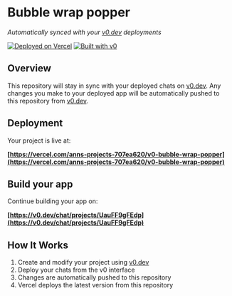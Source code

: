 # Bubble wrap popper

*Automatically synced with your [v0.dev](https://v0.dev) deployments*

[![Deployed on Vercel](https://img.shields.io/badge/Deployed%20on-Vercel-black?style=for-the-badge&logo=vercel)](https://vercel.com/anns-projects-707ea620/v0-bubble-wrap-popper)
[![Built with v0](https://img.shields.io/badge/Built%20with-v0.dev-black?style=for-the-badge)](https://v0.dev/chat/projects/UauFF9gFEdp)

## Overview

This repository will stay in sync with your deployed chats on [v0.dev](https://v0.dev).
Any changes you make to your deployed app will be automatically pushed to this repository from [v0.dev](https://v0.dev).

## Deployment

Your project is live at:

**[https://vercel.com/anns-projects-707ea620/v0-bubble-wrap-popper](https://vercel.com/anns-projects-707ea620/v0-bubble-wrap-popper)**

## Build your app

Continue building your app on:

**[https://v0.dev/chat/projects/UauFF9gFEdp](https://v0.dev/chat/projects/UauFF9gFEdp)**

## How It Works

1. Create and modify your project using [v0.dev](https://v0.dev)
2. Deploy your chats from the v0 interface
3. Changes are automatically pushed to this repository
4. Vercel deploys the latest version from this repository
